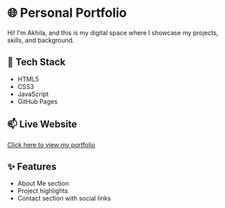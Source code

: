 # 🌐 Personal Portfolio

Hi! I'm Akhila, and this is my digital space where I showcase my projects, skills, and background.

## 🔧 Tech Stack
- HTML5
- CSS3
- JavaScript
- GitHub Pages

## 📫 Live Website
[Click here to view my portfolio](https://yourusername.github.io/portfolio)

## ✨ Features
- About Me section
- Project highlights
- Contact section with social links
